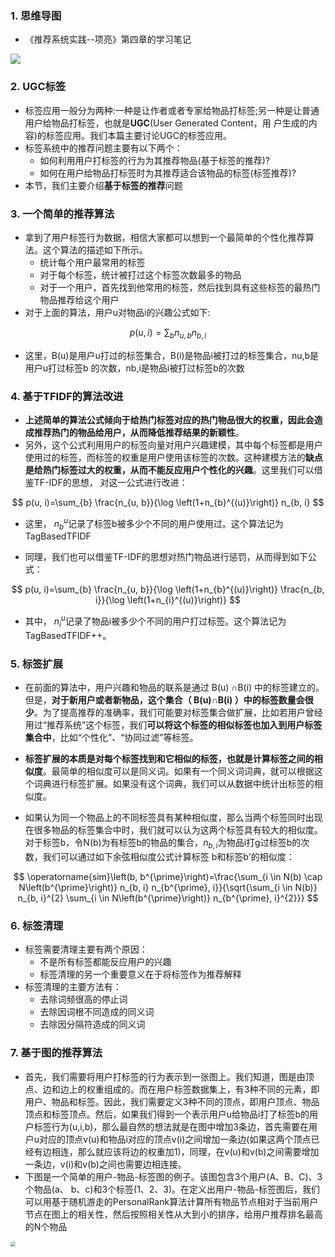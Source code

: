 ### 1. 思维导图

- 《推荐系统实践--项亮》第四章的学习笔记

![](https://blog-1258986886.cos.ap-beijing.myqcloud.com/%E6%8E%A8%E8%8D%90%E7%B3%BB%E7%BB%9F%E5%AD%A6%E4%B9%A0/13-1.png)

### 2. UGC标签

- 标签应用一般分为两种:一种是让作者或者专家给物品打标签;另一种是让普通用户给物品打标签，也就是**UGC**(User Generated Content，用 户生成的内容)的标签应用。我们本篇主要讨论UGC的标签应用。
- 标签系统中的推荐问题主要有以下两个：
  - 如何利用用户打标签的行为为其推荐物品(基于标签的推荐)?
  - 如何在用户给物品打标签时为其推荐适合该物品的标签(标签推荐)?
- 本节，我们主要介绍**基于标签的推荐**问题

### 3. 一个简单的推荐算法

- 拿到了用户标签行为数据，相信大家都可以想到一个最简单的个性化推荐算法。这个算法的描述如下所示。
  - 统计每个用户最常用的标签
  - 对于每个标签，统计被打过这个标签次数最多的物品
  - 对于一个用户，首先找到他常用的标签，然后找到具有这些标签的最热门物品推荐给这个用户
- 对于上面的算法，用户u对物品i的兴趣公式如下:

$$
p(u, i)=\sum_{b} n_{u, b} n_{b, i}
$$

- 这里，B(u)是用户u打过的标签集合，B(i)是物品i被打过的标签集合，nu,b是用户u打过标签b 的次数，nb,i是物品i被打过标签b的次数

### 4. 基于TFIDF的算法改进

- **上述简单的算法公式倾向于给热门标签对应的热门物品很大的权重，因此会造成推荐热门的物品给用户，从而降低推荐结果的新颖性**。
- 另外，这个公式利用用户的标签向量对用户兴趣建模，其中每个标签都是用户使用过的标签，而标签的权重是用户使用该标签的次数。这种建模方法的**缺点是给热门标签过大的权重，从而不能反应用户个性化的兴趣**。这里我们可以借鉴TF-IDF的思想， 对这一公式进行改进：

$$
p(u, i)=\sum_{b} \frac{n_{u, b}}{\log \left(1+n_{b}^{(u)}\right)} n_{b, i}
$$

- 这里， $n_b^u$记录了标签b被多少个不同的用户使用过。这个算法记为TagBasedTFIDF

- 同理，我们也可以借鉴TF-IDF的思想对热门物品进行惩罚，从而得到如下公式：

$$
p(u, i)=\sum_{b} \frac{n_{u, b}}{\log \left(1+n_{b}^{(u)}\right)} \frac{n_{b, i}}{\log \left(1+n_{i}^{(u)}\right)}
$$

- 其中， $n_i^u$记录了物品i被多少个不同的用户打过标签。这个算法记为TagBasedTFIDF++。

### 5. 标签扩展

- 在前面的算法中，用户兴趣和物品的联系是通过 B(u) ∩B(i) 中的标签建立的。但是，**对于新用户或者新物品，这个集合（ B(u)∩B(i) ）中的标签数量会很少**。为了提高推荐的准确率，我们可能要对标签集合做扩展，比如若用户曾经用过“推荐系统”这个标签，我们**可以将这个标签的相似标签也加入到用户标签集合中**，比如“个性化”、“协同过滤”等标签。

- **标签扩展的本质是对每个标签找到和它相似的标签，也就是计算标签之间的相似度**。最简单的相似度可以是同义词。如果有一个同义词词典，就可以根据这个词典进行标签扩展。如果没有这个词典，我们可以从数据中统计出标签的相似度。
- 如果认为同一个物品上的不同标签具有某种相似度，那么当两个标签同时出现在很多物品的标签集合中时，我们就可以认为这两个标签具有较大的相似度。对于标签b，令N(b)为有标签b的物品的集合，$n_{b,i}$为物品i打g过标签b的次数，我们可以通过如下余弦相似度公式计算标签 b和标签b'的相似度：

$$
\operatorname{sim}\left(b, b^{\prime}\right)=\frac{\sum_{i \in N(b) \cap N\left(b^{\prime}\right)} n_{b, i} n_{b^{\prime}, i}}{\sqrt{\sum_{i \in N(b)} n_{b, i}^{2} \sum_{i \in N\left(b^{\prime}\right)} n_{b^{\prime}, i}^{2}}}
$$

### 6. 标签清理

- 标签需要清理主要有两个原因：
  - 不是所有标签都能反应用户的兴趣
  - 标签清理的另一个重要意义在于将标签作为推荐解释
- 标签清理的主要方法有：
  - 去除词频很高的停止词
  - 去除因词根不同造成的同义词
  - 去除因分隔符造成的同义词

### 7. 基于图的推荐算法

- 首先，我们需要将用户打标签的行为表示到一张图上。我们知道，图是由顶点、边和边上的权重组成的。而在用户标签数据集上，有3种不同的元素，即用户、物品和标签。因此，我们需要定义3种不同的顶点，即用户顶点、物品顶点和标签顶点。然后，如果我们得到一个表示用户u给物品i打了标签b的用户标签行为(u,i,b)，那么最自然的想法就是在图中增加3条边，首先需要在用户u对应的顶点v(u)和物品i对应的顶点v(i)之间增加一条边(如果这两个顶点已经有边相连，那么就应该将边的权重加1)，同理，在v(u)和v(b)之间需要增加一条边，v(i)和v(b)之间也需要边相连接。
- 下图是一个简单的用户-物品-标签图的例子。该图包含3个用户(A、B、C)、3个物品(a、 b、c)和3个标签(1、2、3)。在定义出用户-物品-标签图后，我们可以用基于随机游走的PersonalRank算法计算所有物品节点相对于当前用户节点在图上的相关性，然后按照相关性从大到小的排序，给用户推荐排名最高的N个物品

<img src="https://blog-1258986886.cos.ap-beijing.myqcloud.com/%E6%8E%A8%E8%8D%90%E7%B3%BB%E7%BB%9F%E5%AD%A6%E4%B9%A0/13-2.png" style="zoom:50%;" />

